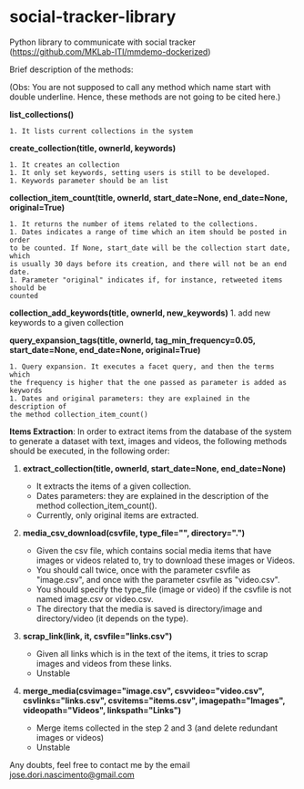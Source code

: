 # social-tracker-library
Python library to communicate with social tracker
(https://github.com/MKLab-ITI/mmdemo-dockerized)

Brief description of the methods:

(Obs: You are not supposed to call any method which name start with double
underline. Hence, these methods are not going to be cited here.)

**list_collections()**

    1. It lists current collections in the system

**create_collection(title, ownerId, keywords)**

    1. It creates an collection
    1. It only set keywords, setting users is still to be developed.
    1. Keywords parameter should be an list

**collection_item_count(title, ownerId, start_date=None, end_date=None,
                      original=True)**

    1. It returns the number of items related to the collections.
    1. Dates indicates a range of time which an item should be posted in order
    to be counted. If None, start_date will be the collection start date, which
    is usually 30 days before its creation, and there will not be an end date.
    1. Parameter "original" indicates if, for instance, retweeted items should be
    counted

**collection_add_keywords(title, ownerId, new_keywords)**
    1. add new keywords to a given collection

**query_expansion_tags(title, ownerId, tag_min_frequency=0.05,
        start_date=None, end_date=None, original=True)**

    1. Query expansion. It executes a facet query, and then the terms which
    the frequency is higher that the one passed as parameter is added as
    keywords
    1. Dates and original parameters: they are explained in the description of
    the method collection_item_count()

**Items Extraction**: In order to extract items from the database of the system to
generate a dataset with text, images and videos, the following methods should
be executed, in the following order:

1. **extract_collection(title, ownerId, start_date=None, end_date=None)**
    * It extracts the items of a given collection.
    * Dates parameters: they are explained in the description of
    the method collection_item_count().
    * Currently, only original items are extracted.

1. **media_csv_download(csvfile, type_file="", directory=".")**
    * Given the csv file, which contains social media items that have images or
    videos related to, try to download these images or Videos.
    * You should call twice, once with the parameter csvfile as "image.csv",
    and once with the parameter csvfile as "video.csv".
    * You should specify the type_file (image or video) if the csvfile is not
    named image.csv or video.csv.
    * The directory that the media is saved is directory/image and
    directory/video (it depends on the type).


1. **scrap_link(link, it, csvfile="links.csv")**
    * Given all links which is in the text of the items, it tries to scrap
    images and videos from these links.
    * Unstable

1. **merge_media(csvimage="image.csv", csvvideo="video.csv",
            csvlinks="links.csv", csvitems="items.csv", imagepath="Images",
            videopath="Videos", linkspath="Links")**
    * Merge items collected in the step 2 and 3 (and delete redundant images or
    videos)
    * Unstable

Any doubts, feel free to contact me by the email jose.dori.nascimento@gmail.com
